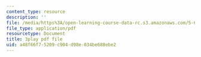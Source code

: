 ```yaml
---
content_type: resource
description: ''
file: /media/https%3A/open-learning-course-data-rc.s3.amazonaws.com/5-60-thermodynamics-kinetics-spring-2008/a48f66f75209c904d98e034be688ebe2_BTNsoSNR5B0.pdf
file_type: application/pdf
resourcetype: Document
title: 3play pdf file
uid: a48f66f7-5209-c904-d98e-034be688ebe2
---
```

